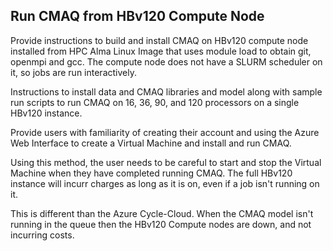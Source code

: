 ## Run CMAQ from HBv120 Compute Node

Provide instructions to build and install CMAQ on HBv120 compute node installed from HPC Alma Linux Image that uses module load to obtain git, openmpi and gcc.
The compute node does not have a SLURM scheduler on it, so jobs are run interactively. 

Instructions to install data and CMAQ libraries and model along with sample run scripts to run CMAQ on 16, 36, 90, and 120 processors on a single HBv120 instance.

Provide users with familiarity of creating their account and using the Azure Web Interface to create a Virtual Machine and install and run CMAQ.

Using this method, the user needs to be careful to start and stop the Virtual Machine when they have completed running CMAQ.
The full HBv120 instance will incurr charges as long as it is on, even if a job isn't running on it.  

This is different than the Azure Cycle-Cloud.
When the CMAQ model isn't running in the queue then the HBv120 Compute nodes are down, and not incurring costs.


